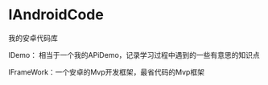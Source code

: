 ﻿# IAndroidCode
我的安卓代码库


IDemo：		相当于一个我的APiDemo，记录学习过程中遇到的一些有意思的知识点

IFrameWork：一个安卓的Mvp开发框架，最省代码的Mvp框架